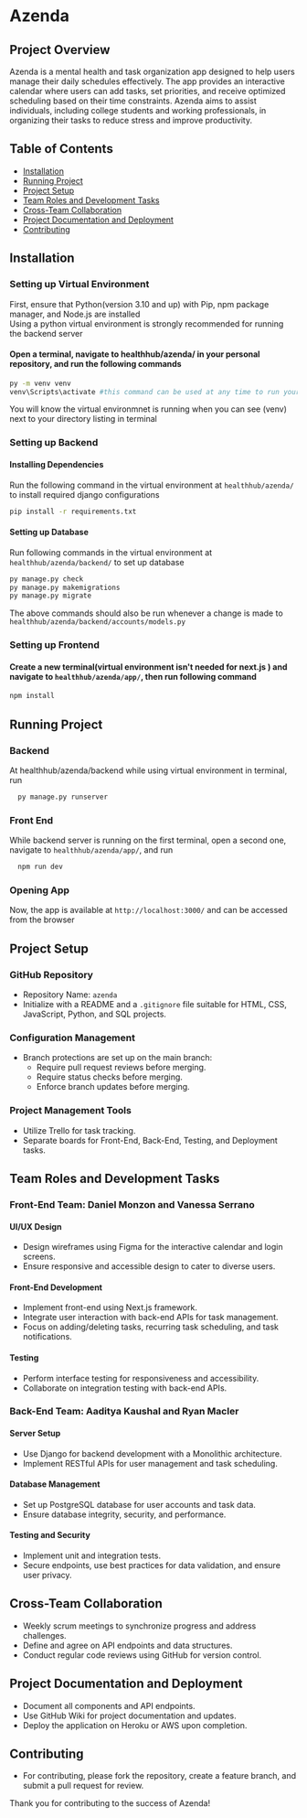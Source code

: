 # Azenda

## Project Overview
Azenda is a mental health and task organization app designed to help users manage their daily schedules effectively. The app provides an interactive calendar where users can add tasks, set priorities, and receive optimized scheduling based on their time constraints. Azenda aims to assist individuals, including college students and working professionals, in organizing their tasks to reduce stress and improve productivity.

## Table of Contents
- [Installation](#installation)
- [Running Project](#running-project)
- [Project Setup](#project-setup)
- [Team Roles and Development Tasks](#team-roles-and-development-tasks)
- [Cross-Team Collaboration](#cross-team-collaboration)
- [Project Documentation and Deployment](#project-documentation-and-deployment)
- [Contributing](#contributing)

## Installation

### Setting up Virtual Environment
First, ensure that Python(version 3.10 and up) with Pip, npm package manager, and Node.js are installed\
Using a python virtual environment is strongly recommended for running the backend server

#### Open a terminal, navigate to healthhub/azenda/ in your personal repository, and run the following commands
``` bash
py -m venv venv
venv\Scripts\activate #this command can be used at any time to run your virtual environment
```
You will know the virtual environmnet is running when you can see (venv) next to your directory listing in terminal
### Setting up Backend
#### Installing Dependencies
Run the following command in the virtual environment at `healthhub/azenda/` to install required django configurations

``` bash
pip install -r requirements.txt
```

#### Setting up Database
Run following commands in the virtual environment at `healthhub/azenda/backend/` to set up database
``` bash
py manage.py check
py manage.py makemigrations
py manage.py migrate
```
The above commands should also be run whenever a change is made to `healthhub/azenda/backend/accounts/models.py`

### Setting up Frontend
#### Create a new terminal(virtual environment isn't needed for next.js ) and navigate to `healthhub/azenda/app/`, then run following command
``` bash
npm install
```

## Running Project
### Backend
At healthhub/azenda/backend while using virtual environment in terminal, run
``` bash
  py manage.py runserver
```
### Front End
While backend server is running on the first terminal, open a second one, navigate to `healthhub/azenda/app/`, and run
``` bash
  npm run dev
```
### Opening App
Now, the app is available at  `http://localhost:3000/` and can be accessed from the browser


## Project Setup

### GitHub Repository
- Repository Name: `azenda`
- Initialize with a README and a `.gitignore` file suitable for HTML, CSS, JavaScript, Python, and SQL projects.

### Configuration Management
- Branch protections are set up on the main branch:
  - Require pull request reviews before merging.
  - Require status checks before merging.
  - Enforce branch updates before merging.

### Project Management Tools
- Utilize Trello for task tracking.
- Separate boards for Front-End, Back-End, Testing, and Deployment tasks.

## Team Roles and Development Tasks

### Front-End Team: Daniel Monzon and Vanessa Serrano
#### UI/UX Design
- Design wireframes using Figma for the interactive calendar and login screens.
- Ensure responsive and accessible design to cater to diverse users.
  
#### Front-End Development
- Implement front-end using Next.js framework.
- Integrate user interaction with back-end APIs for task management.
- Focus on adding/deleting tasks, recurring task scheduling, and task notifications.

#### Testing
- Perform interface testing for responsiveness and accessibility.
- Collaborate on integration testing with back-end APIs.

### Back-End Team: Aaditya Kaushal and Ryan Macler
#### Server Setup
- Use Django for backend development with a Monolithic architecture.
- Implement RESTful APIs for user management and task scheduling.

#### Database Management
- Set up PostgreSQL database for user accounts and task data.
- Ensure database integrity, security, and performance.

#### Testing and Security
- Implement unit and integration tests.
- Secure endpoints, use best practices for data validation, and ensure user privacy.

## Cross-Team Collaboration
- Weekly scrum meetings to synchronize progress and address challenges.
- Define and agree on API endpoints and data structures.
- Conduct regular code reviews using GitHub for version control.

## Project Documentation and Deployment
- Document all components and API endpoints.
- Use GitHub Wiki for project documentation and updates.
- Deploy the application on Heroku or AWS upon completion.

## Contributing
- For contributing, please fork the repository, create a feature branch, and submit a pull request for review.

Thank you for contributing to the success of Azenda!
